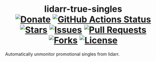 <div align="center">
<h1>lidarr-true-singles<br>
<a href="https://chse.dev/donate"><img alt="Donate" src="https://badges.chse.dev:/badge/Donate_To_This_Project-brightgreen"></a>
<a href="https://github.com/chxseh/lidarr-true-singles/actions/workflows/linter.yml"><img alt="GitHub Actions Status" src="https://github.com/chxseh/lidarr-true-singles/actions/workflows/linter.yml/badge.svg"></a>
<a href="https://github.com/chxseh/lidarr-true-singles/stargazers"><img alt="Stars" src="https://badges.chse.dev:/github/stars/chxseh/lidarr-true-singles"></a>
<a href="https://github.com/chxseh/lidarr-true-singles/issues"><img alt="Issues" src="https://badges.chse.dev:/github/issues/chxseh/lidarr-true-singles"></a>
<a href="https://github.com/chxseh/lidarr-true-singles/pulls"><img alt="Pull Requests" src="https://badges.chse.dev:/github/issues-pr/chxseh/lidarr-true-singles"></a>
<a href="https://github.com/chxseh/lidarr-true-singles/network"><img alt="Forks" src="https://badges.chse.dev:/github/forks/chxseh/lidarr-true-singles"></a>
<a href="https://github.com/chxseh/lidarr-true-singles/blob/main/LICENSE.md"><img alt="License" src="https://badges.chse.dev:/github/license/chxseh/lidarr-true-singles"></a>
</h1></div>

Automatically unmonitor promotional singles from lidarr.
